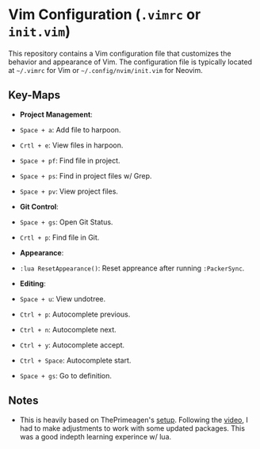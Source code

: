 # Vim Configuration (`.vimrc` or `init.vim`)

This repository contains a Vim configuration file that customizes the behavior and appearance of Vim. The configuration file is typically located at `~/.vimrc` for Vim or `~/.config/nvim/init.vim` for Neovim.

## Key-Maps

- **Project Management**:
- `Space + a`: Add file to harpoon.
- `Crtl + e`: View files in harpoon.
- `Space + pf`: Find file in project.
- `Space + ps`: Find in project files w/ Grep.
- `Space + pv`: View project files.

- **Git Control**:
- `Space + gs`: Open Git Status.
- `Crtl + p`: Find file in Git.

- **Appearance**:
- `:lua ResetAppearance()`: Reset appreance after running `:PackerSync`.

- **Editing**:
- `Space + u`: View undotree. 
- `Ctrl + p`: Autocomplete previous.
- `Ctrl + n`: Autocomplete next.
- `Ctrl + y`: Autocomplete accept.
- `Ctrl + Space`: Autocomplete start.
- `Space + gs`: Go to definition.

## Notes
- This is heavily based on ThePrimeagen's [setup](https://github.com/ThePrimeagen/init.lua/commit/33eee9ad0c035a92137d99dae06a2396be4c892e).
Following the [video](https://www.youtube.com/watch?v=w7i4amO_zaE&list=PLm323Lc7iSW_wuxqmKx_xxNtJC_hJbQ7R&index=6), I had to make adjustments to work with some updated packages. This was a good indepth learning experince w/ lua.

